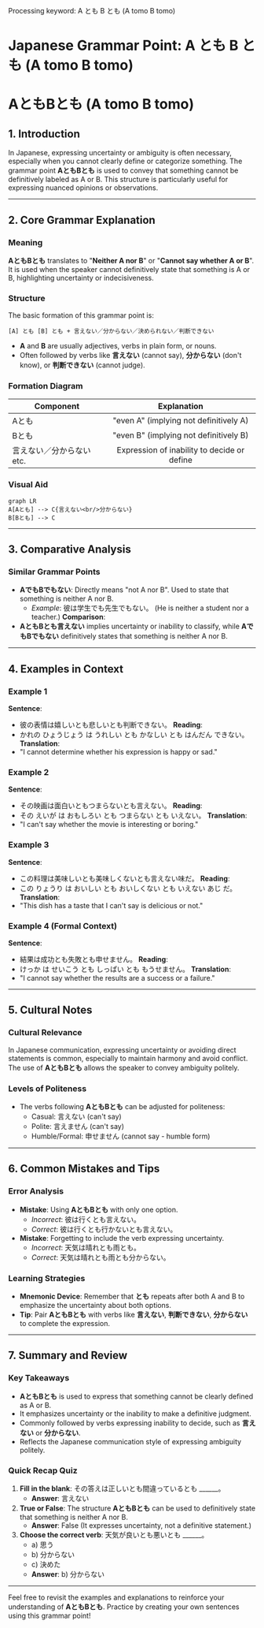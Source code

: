 Processing keyword: A とも B とも (A tomo B tomo)
# Japanese Grammar Point: A とも B とも (A tomo B tomo)
# AともBとも (A tomo B tomo)
## 1. Introduction
In Japanese, expressing uncertainty or ambiguity is often necessary, especially when you cannot clearly define or categorize something. The grammar point **AともBとも** is used to convey that something cannot be definitively labeled as A or B. This structure is particularly useful for expressing nuanced opinions or observations.

---
## 2. Core Grammar Explanation
### Meaning
**AともBとも** translates to "**Neither A nor B**" or "**Cannot say whether A or B**". It is used when the speaker cannot definitively state that something is A or B, highlighting uncertainty or indecisiveness.
### Structure
The basic formation of this grammar point is:
```
[A] とも [B] とも + 言えない／分からない／決められない／判断できない
```
- **A** and **B** are usually adjectives, verbs in plain form, or nouns.
- Often followed by verbs like **言えない** (cannot say), **分からない** (don't know), or **判断できない** (cannot judge).
### Formation Diagram
| **Component**               |                **Explanation**                |
| --------------------------- | :-------------------------------------------: |
| Aとも                       |    "even A" (implying not definitively A)     |
| Bとも                       |    "even B" (implying not definitively B)     |
| 言えない／分からない etc.    | Expression of inability to decide or define |
### Visual Aid
```mermaid
graph LR
A[Aとも] --> C{言えない<br/>分からない}
B[Bとも] --> C
```
---
## 3. Comparative Analysis
### Similar Grammar Points
- **AでもBでもない**: Directly means "not A nor B". Used to state that something is neither A nor B.
  - *Example*: 彼は学生でも先生でもない。 (He is neither a student nor a teacher.)
**Comparison**:
- **AともBとも言えない** implies uncertainty or inability to classify, while **AでもBでもない** definitively states that something is neither A nor B.
---
## 4. Examples in Context
### Example 1
**Sentence**:
- 彼の表情は嬉しいとも悲しいとも判断できない。
**Reading**:
- かれの ひょうじょう は うれしい とも かなしい とも はんだん できない。
**Translation**:
- "I cannot determine whether his expression is happy or sad."
### Example 2
**Sentence**:
- その映画は面白いともつまらないとも言えない。
**Reading**:
- その えいが は おもしろい とも つまらない とも いえない。
**Translation**:
- "I can't say whether the movie is interesting or boring."
### Example 3
**Sentence**:
- この料理は美味しいとも美味しくないとも言えない味だ。
**Reading**:
- この りょうり は おいしい とも おいしくない とも いえない あじ だ。
**Translation**:
- "This dish has a taste that I can't say is delicious or not."
### Example 4 (Formal Context)
**Sentence**:
- 結果は成功とも失敗とも申せません。
**Reading**:
- けっか は せいこう とも しっぱい とも もうせません。
**Translation**:
- "I cannot say whether the results are a success or a failure."
---
## 5. Cultural Notes
### Cultural Relevance
In Japanese communication, expressing uncertainty or avoiding direct statements is common, especially to maintain harmony and avoid conflict. The use of **AともBとも** allows the speaker to convey ambiguity politely.
### Levels of Politeness
- The verbs following **AともBとも** can be adjusted for politeness:
  - Casual: 言えない (can't say)
  - Polite: 言えません (can't say)
  - Humble/Formal: 申せません (cannot say - humble form)
---
## 6. Common Mistakes and Tips
### Error Analysis
- **Mistake**: Using **AともBとも** with only one option.
  - *Incorrect*: 彼は行くとも言えない。
  - *Correct*: 彼は行くとも行かないとも言えない。
- **Mistake**: Forgetting to include the verb expressing uncertainty.
  - *Incorrect*: 天気は晴れとも雨とも。
  - *Correct*: 天気は晴れとも雨とも分からない。
### Learning Strategies
- **Mnemonic Device**: Remember that **とも** repeats after both A and B to emphasize the uncertainty about both options.
- **Tip**: Pair **AともBとも** with verbs like **言えない**, **判断できない**, **分からない** to complete the expression.
---
## 7. Summary and Review
### Key Takeaways
- **AともBとも** is used to express that something cannot be clearly defined as A or B.
- It emphasizes uncertainty or the inability to make a definitive judgment.
- Commonly followed by verbs expressing inability to decide, such as **言えない** or **分からない**.
- Reflects the Japanese communication style of expressing ambiguity politely.
### Quick Recap Quiz
1. **Fill in the blank**: その答えは正しいとも間違っているとも ______。
   - **Answer**: 言えない
2. **True or False**: The structure **AともBとも** can be used to definitively state that something is neither A nor B.
   - **Answer**: False (It expresses uncertainty, not a definitive statement.)
3. **Choose the correct verb**: 天気が良いとも悪いとも ______。
   - a) 思う
   - b) 分からない
   - c) 決めた
   - **Answer**: b) 分からない
---
Feel free to revisit the examples and explanations to reinforce your understanding of **AともBとも**. Practice by creating your own sentences using this grammar point!

